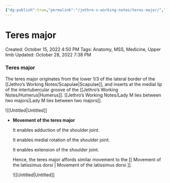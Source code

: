 ```yaml
---
{"dg-publish":true,"permalink":"/jethro-s-working-notes/teres-major/","dgPassFrontmatter":true}
---
```



# Teres major

Created: October 15, 2022 4:50 PM
Tags: Anatomy, MSS, Medicine, Upper limb
Updated: October 28, 2022 7:38 PM

### Teres major

The teres major originates from the lower 1/3 of the lateral border of the [[Jethro’s Working Notes/Scapulae\|Scapulae]], and inserts at the medial lip of the intertubercular groove of the [[Jethro’s Working Notes/Humerus\|Humerus]]. [[Jethro’s Working Notes/Lady M lies between two majors\|Lady M lies between two majors]].

![[Untitled\|Untitled]]

- ******************************************************Movement of the teres major******************************************************
    
    It enables adduction of the shoulder joint.
    
    It enables medial rotation of the shoulder joint.
    
    It enables extension of the shoulder joint.
    
    Hence, the teres major affords similar movement to the [[                                                                Movement of the latissimus dorsi                                                                \|                                                                Movement of the latissimus dorsi                                                                ]].
    
    ![[Untitled\|Untitled]]